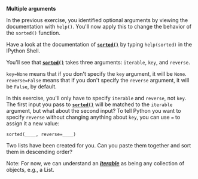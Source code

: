 **Multiple arguments**

In the previous exercise, you identified optional arguments by viewing the documentation with `help()`. You'll now apply this to change the behavior of the `sorted()` function.

Have a look at the documentation of [**`sorted()`**](https://docs.python.org/3/library/functions.html#sorted) by typing `help(sorted)` in the IPython Shell.

You'll see that [**`sorted()`**](https://docs.python.org/3/library/functions.html#sorted) takes three arguments: `iterable`, `key`, and `reverse`.

`key=None` means that if you don't specify the `key` argument, it will be `None`. `reverse=False` means that if you don't specify the `reverse` argument, it will be `False`, by default.

In this exercise, you'll only have to specify `iterable` and `reverse`, not `key`. The first input you pass to [**`sorted()`**](https://docs.python.org/3/library/functions.html#sorted) will be matched to the `iterable` argument, but what about the second input? To tell Python you want to specify `reverse` without changing anything about `key`, you can use `=` to assign it a new value:

```
sorted(____, reverse=____)
```

Two lists have been created for you. Can you paste them together and sort them in descending order?

Note: For now, we can understand an [***iterable***](https://docs.python.org/3/glossary.html#term-iterable) as being any collection of objects, e.g., a List.